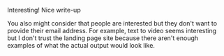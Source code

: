 Interesting! Nice write-up

You also might consider that people are interested but they don't want to provide their email address. For example, text to video seems interesting but I don't trust the landing page site because there aren't enough examples of what the actual output would look like.
